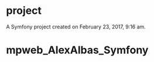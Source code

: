 project
=======

A Symfony project created on February 23, 2017, 9:16 am.
# mpweb_AlexAlbas_Symfony
